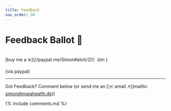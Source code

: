 ```yaml
---
title: Feedback
nav_order: 98
---
```

# Feedback Ballot 📮



<br>
<span class="fs-3">
[buy me a ☕️](//paypal.me/SimonKelch/2){: .btn }
</span>

(via paypal)

---
Got Feedback? Comment below (or send me an [✉️ email ↗](mailto: simon@maiahealth.de))

{% include comments.md %}